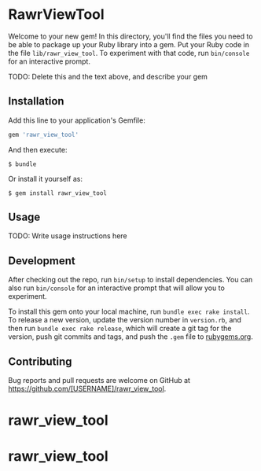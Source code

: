 # RawrViewTool

Welcome to your new gem! In this directory, you'll find the files you need to be able to package up your Ruby library into a gem. Put your Ruby code in the file `lib/rawr_view_tool`. To experiment with that code, run `bin/console` for an interactive prompt.

TODO: Delete this and the text above, and describe your gem

## Installation

Add this line to your application's Gemfile:

```ruby
gem 'rawr_view_tool'
```

And then execute:

    $ bundle

Or install it yourself as:

    $ gem install rawr_view_tool

## Usage

TODO: Write usage instructions here

## Development

After checking out the repo, run `bin/setup` to install dependencies. You can also run `bin/console` for an interactive prompt that will allow you to experiment.

To install this gem onto your local machine, run `bundle exec rake install`. To release a new version, update the version number in `version.rb`, and then run `bundle exec rake release`, which will create a git tag for the version, push git commits and tags, and push the `.gem` file to [rubygems.org](https://rubygems.org).

## Contributing

Bug reports and pull requests are welcome on GitHub at https://github.com/[USERNAME]/rawr_view_tool.

# rawr_view_tool
# rawr_view_tool
